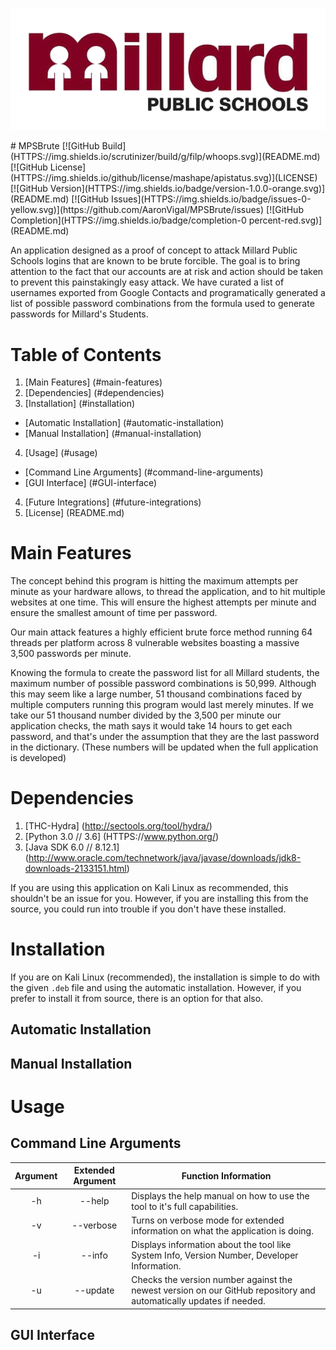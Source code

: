 <p align="center">
  <img src="media/banner.png" />
</p>
# MPSBrute
[![GitHub Build](HTTPS://img.shields.io/scrutinizer/build/g/filp/whoops.svg)](README.md)
[![GitHub License](HTTPS://img.shields.io/github/license/mashape/apistatus.svg)](LICENSE)
[![GitHub Version](HTTPS://img.shields.io/badge/version-1.0.0-orange.svg)](README.md)
[![GitHub Issues](HTTPS://img.shields.io/badge/issues-0-yellow.svg)](https://github.com/AaronVigal/MPSBrute/issues)
[![GitHub Completion](HTTPS://img.shields.io/badge/completion-0 percent-red.svg)](README.md)

An application designed as a proof of concept to attack Millard Public Schools logins that are known to be brute forcible. The goal is to bring attention to the fact that our accounts are at risk and action should be taken to prevent this painstakingly easy attack. We have curated a list of usernames exported from Google Contacts and programatically generated a list of possible password combinations from the formula used to generate passwords for Millard's Students. 

Table of Contents
==================

1. [Main Features] (#main-features)
2. [Dependencies] (#dependencies)
3. [Installation] (#installation)
  * [Automatic Installation] (#automatic-installation)
  * [Manual Installation] (#manual-installation)
4. [Usage] (#usage)
  * [Command Line Arguments] (#command-line-arguments)
  * [GUI Interface] (#GUI-interface)
4. [Future Integrations] (#future-integrations)
5. [License] (README.md)

Main Features
=============

The concept behind this program is hitting the maximum attempts per minute as your hardware allows, to thread the application, and to hit multiple websites at one time. This will ensure the highest attempts per minute and ensure the smallest amount of time per password.

Our main attack features a highly efficient brute force method running 64 threads per platform across 8 vulnerable websites boasting a massive 3,500 passwords per minute.

Knowing the formula to create the password list for all Millard students, the maximum number of possible password combinations is 50,999. Although this may seem like a large number, 51 thousand combinations faced by multiple computers running this program would last merely minutes. If we take our 51 thousand number divided by the 3,500 per minute our application checks, the math says it would take 14 hours to get each password, and that's under the assumption that they are the last password in the dictionary. (These numbers will be updated when the full application is developed)

Dependencies
============

1. [THC-Hydra] (http://sectools.org/tool/hydra/)
2. [Python 3.0 // 3.6] (HTTPS://www.python.org/)
3. [Java SDK 6.0 // 8.12.1] (http://www.oracle.com/technetwork/java/javase/downloads/jdk8-downloads-2133151.html)

If you are using this application on Kali Linux as recommended, this shouldn't be an issue for you. However, if you are installing this from the source, you could run into trouble if you don't have these installed.

Installation
============

If you are on Kali Linux (recommended), the installation is simple to do with the given <code>.deb</code> file and using the automatic installation. However, if you prefer to install it from source, there is an option for that also.


Automatic Installation
----------------------

Manual Installation
-------------------


Usage
=====

Command Line Arguments
----------------------
| Argument | Extended Argument | Function Information                                                                                               |
|:--------:|:-----------------:|--------------------------------------------------------------------------------------------------------------------|
|    -h    |       --help      | Displays the help manual on how to use the tool to it's full capabilities.                                         |
|    -v    |     --verbose     | Turns on verbose mode for extended information on what the application is doing.                                   |
|    -i    |       --info      | Displays information about the tool like System Info, Version Number, Developer Information.                       |
|    -u    |      --update     | Checks the version number against the newest version on our GitHub repository and automatically updates if needed. |

GUI Interface
-------------
